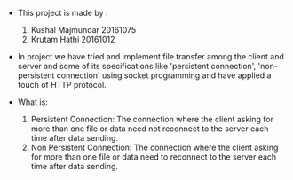+ This project is made by :
  1. Kushal Majmundar 20161075
  2. Krutam Hathi     20161012
+ In project we have tried and implement file transfer among the client and server and
 some of its specifications like 'persistent connection', 'non-persistent connection'
 using socket programming and have applied a touch of HTTP protocol.

+ What is:
  1. Persistent Connection: The connection where the client asking
	                         for more than one file or data need not
	                         reconnect to the server each time after
	                         data sending.
  2. Non Persistent Connection: The connection where the client asking
	                         for more than one file or data need to
	                         reconnect to the server each time after
	                         data sending.
